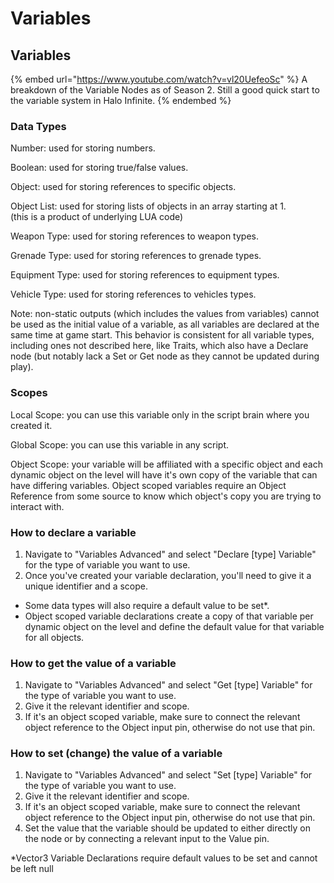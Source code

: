 # Variables

## Variables

{% embed url="https://www.youtube.com/watch?v=vl20UefeoSc" %}
A breakdown of the Variable Nodes as of Season 2. Still a good quick start to the variable system in Halo Infinite.
{% endembed %}

### Data Types

Number: used for storing numbers.

Boolean: used for storing true/false values.

Object: used for storing references to specific objects.

Object List: used for storing lists of objects in an array starting at 1.\
(this is a product of underlying LUA code)

Weapon Type: used for storing references to weapon types.

Grenade Type: used for storing references to grenade types.

Equipment Type: used for storing references to equipment types.

Vehicle Type: used for storing references to vehicles types.

Note: non-static outputs (which includes the values from variables) cannot be used as the initial value of a variable, as all variables are declared at the same time at game start. This behavior is consistent for all variable types, including ones not described here, like Traits, which also have a Declare node (but notably lack a Set or Get node as they cannot be updated during play).

### Scopes

Local Scope: you can use this variable only in the script brain where you created it.

Global Scope: you can use this variable in any script.

Object Scope: your variable will be affiliated with a specific object and each dynamic object on the level will have it's own copy of the variable that can have differing variables. Object scoped variables require an Object Reference from some source to know which object's copy you are trying to interact with.

### How to declare a variable

1. Navigate to "Variables Advanced" and select "Declare \[type] Variable" for the type of variable you want to use.
2. Once you've created your variable declaration, you'll need to give it a unique identifier and a scope.

* Some data types will also require a default value to be set\*.
* Object scoped variable declarations create a copy of that variable per dynamic object on the level and define the default value for that variable for all objects.

### How to get the value of a variable

1. Navigate to "Variables Advanced" and select "Get \[type] Variable" for the type of variable you want to use.
2. Give it the relevant identifier and scope.
3. If it's an object scoped variable, make sure to connect the relevant object reference to the Object input pin, otherwise do not use that pin.

### How to set (change) the value of a variable

1. Navigate to "Variables Advanced" and select "Set \[type] Variable" for the type of variable you want to use.
2. Give it the relevant identifier and scope.
3. If it's an object scoped variable, make sure to connect the relevant object reference to the Object input pin, otherwise do not use that pin.
4. Set the value that the variable should be updated to either directly on the node or by connecting a relevant input to the Value pin.

\*Vector3 Variable Declarations require default values to be set and cannot be left null

